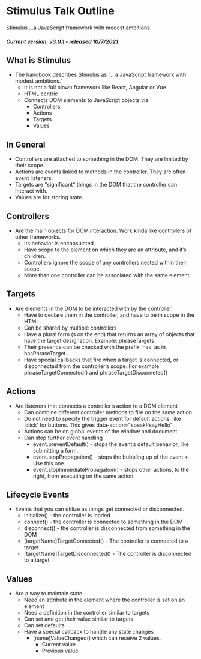 # Stimulus Talk Outline

Stimulus ...a JavaScript framework with modest ambitions.

##### Current version: v3.0.1 - released 10/7/2021
## What is Stimulus
* The [handbook](https://stimulus.hotwired.dev/handbook/introduction) describes Stimulus as ‘... a JavaScript framework with modest ambitions.’ 
  * It is not a full blown framework like React, Angular or Vue
  * HTML centric
  * Connects DOM elements to JavaScript objects via
    * Controllers
    * Actions
    * Targets
    * Values

## In General
* Controllers are attached to something in the DOM. They are limited by their scope.
* Actions are events linked to methods in the controller. They are often event listeners.
* Targets are "significant" things in the DOM that the controller can interact with.  
* Values are for storing state.

## Controllers
* Are the main objects for DOM interaction. Work kinda like controllers of other frameworks. 
  * Its behavior is encapsulated.
  * Have scope to the element on which they are an attribute, and it’s children.
  * Controllers ignore the scope of any controllers nested within their scope.
  * More than one controller can be associated with the same element.

## Targets
* Are elements in the DOM to be interacted with by the controller.
  * Have to declare them in the controller, and have to be in scope in the HTML
  * Can be shared by multiple controllers
  * Have a plural form (s on the end) that returns an array of objects that have the target designation. Example: phraseTargets
  * Their presence can be checked with the prefix ‘has’ as in hasPhraseTarget.
  * Have special callbacks that fire when a target is connected, or disconnected from the controller’s scope. For example phraseTargetConnected() and phraseTargetDisconneted()

## Actions
* Are listeners that connects a controller’s action to a DOM element
  * Can combine different controller methods to fire on the same action
  * Do not need to specify the trigger event for default actions, like ‘click’ for buttons. This gives data-action="speak#sayHello"
  * Actions can be on global events of the window and document.
  * Can stop further event handling 
    * event.preventDefault() - stops the event’s default behavior, like submitting a form.
    * event.stopPropagation() - stops the bubbling up of the event <- Use this one.
    * event.stopImmediatePropagation() - stops other actions, to the right, from executing on the same action.

## Lifecycle Events
* Events that you can utilize as things get connected or disconnected.
  * initialize() - the controller is loaded.
  * connect() - the controller is connected to something in the DOM
  * disconnect() - the controller is disconnected from something in the DOM
  * \[targetName\]TargetConnected() - The controller is connected to a target
  * \[targetName\]TargetDisconnected() - The controller is disconnected to a target

## Values
* Are a way to maintain state
  * Need an attribute in the element where the controller is set on an element
  * Need a definition in the controller similar to targets
  * Can set and get their value similar to targets
  * Can set defaults
  * Have a special callback to handle any state changes
    * \[name\]ValueChanged() which can receive 2 values.
      * Current value
      * Previous value
